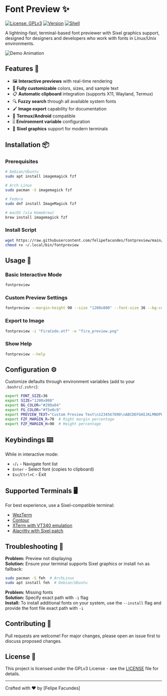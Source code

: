 # Font Preview ✨

[![License: GPLv3](https://img.shields.io/badge/License-GPLv3-blue.svg)](https://www.gnu.org/licenses/gpl-3.0)
[![Version](https://img.shields.io/badge/Version-1.0-green)](https://github.com/felipefacundes/fontpreview)
[![Shell](https://img.shields.io/badge/Shell-Bash-lightgrey)](https://www.gnu.org/software/bash/)

A lightning-fast, terminal-based font previewer with Sixel graphics support, designed for designers and developers who work with fonts in Linux/Unix environments.

![Demo Animation](demo.gif)

## Features 🌟

- 🖼️ **Interactive previews** with real-time rendering
- 🎨 **Fully customizable** colors, sizes, and sample text
- 📋 **Automatic clipboard** integration (supports X11, Wayland, Termux)
- 🔍 **Fuzzy search** through all available system fonts
- 🖌️ **Image export** capability for documentation
- 📱 **Termux/Android** compatible
- 🎚️ **Environment variable** configuration
- 🌈 **Sixel graphics** support for modern terminals

## Installation 📦

### Prerequisites
```bash
# Debian/Ubuntu
sudo apt install imagemagick fzf

# Arch Linux
sudo pacman -S imagemagick fzf

# Fedora
sudo dnf install ImageMagick fzf

# macOS (via Homebrew)
brew install imagemagick fzf
```

### Install Script
```bash
wget https://raw.githubusercontent.com/felipefacundes/fontpreview/main/fontpreview -O ~/.local/bin/fontpreview
chmod +x ~/.local/bin/fontpreview
```

## Usage 🚀

### Basic Interactive Mode
```bash
fontpreview
```

### Custom Preview Settings
```bash
fontpreview --margin-height 90 --size "1200x800" --font-size 36 --bg-color "#290a04" --fg-color "#f5e0c9"
```

### Export to Image
```bash
fontpreview -i "FiraCode.otf" -o "fira_preview.png"
```

### Show Help
```bash
fontpreview --help
```

## Configuration ⚙️

Customize defaults through environment variables (add to your `.bashrc`/`.zshrc`):

```bash
export FONT_SIZE=36
export SIZE="1200x800"
export BG_COLOR="#290a04"
export FG_COLOR="#f5e0c9"
export PREVIEW_TEXT="Custom Preview Text\n1234567890\nABCDEFGHIJKLMNOPQRSTUVWXYZ"
export FZF_MARGIN_R=70  # Right margin percentage
export FZF_MARGIN_H=90  # Height percentage
```

## Keybindings ⌨️

While in interactive mode:
- `↑`/`↓` - Navigate font list
- `Enter` - Select font (copies to clipboard)
- `Esc`/`Ctrl+C` - Exit

## Supported Terminals 🖥️

For best experience, use a Sixel-compatible terminal:
- [WezTerm](https://wezfurlong.org/wezterm/)
- [Contour](https://github.com/contour-terminal/contour)
- [XTerm with VT340 emulation](https://invisible-island.net/xterm/)
- [Alacritty with Sixel patch](https://github.com/microo8/alacritty-sixel)

## Troubleshooting 🔧

**Problem:** Preview not displaying  
**Solution:** Ensure your terminal supports Sixel graphics or install `feh` as fallback:
```bash
sudo pacman -S feh  # ArchLinux
sudo apt install feh  # Debian/Ubuntu
```

**Problem:** Missing fonts  
**Solution:** Specify exact path with `-i` flag  
**Install:** To install additional fonts on your system, use the `--install` flag and provide the font file exact path with `-i`  

## Contributing 🤝

Pull requests are welcome! For major changes, please open an issue first to discuss proposed changes.

## License 📜

This project is licensed under the GPLv3 License - see the [LICENSE](LICENSE) file for details.

---

Crafted with ❤️ by [Felipe Facundes]